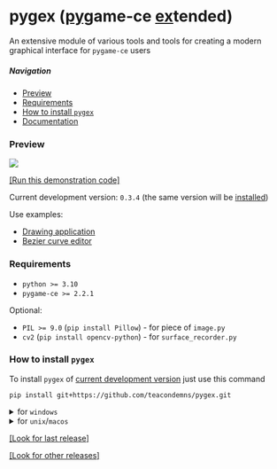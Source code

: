 # pygex (<ins>pyg</ins>ame-ce <ins>ex</ins>tended)
An extensive module of various tools and tools for creating a modern graphical interface for `pygame-ce` users

##### Navigation
- [Preview](#preview)
- [Requirements](#requirements)
- [How to install `pygex`](#how-to-install-pygex)
- [Documentation](docs/README.md)

### Preview

![](https://github.com/TeaCondemns/pygex/releases/download/v0.3.3/preview.gif)

[[Run this demonstration code]](https://github.com/teacondemns/pygex/releases/tag/v0.3.3)

Current development version: `0.3.4` (the same version will be [installed](#how-to-install-pygex))

Use examples:
- [Drawing application](https://github.com/teacondemns/vector-paint)
- [Bezier curve editor](https://github.com/teacondemns/bezier-curve)

### Requirements
- `python >= 3.10`
- `pygame-ce >= 2.2.1`

Optional:
- `PIL >= 9.0` (`pip install Pillow`) - for piece of `image.py`
- `cv2` (`pip install opencv-python`) - for `surface_recorder.py`

### How to install `pygex`
To install `pygex` of [current development version](#preview) just use this command
```
pip install git+https://github.com/teacondemns/pygex.git
```

<details>
  <summary>for <code>windows</code></summary>
  

```
py -m pip install git+https://github.com/teacondemns/pygex.git
```
</details>

<details>
  <summary>for <code>unix</code>/<code>macos</code></summary>
  

```
python3 -m pip install git+https://github.com/teacondemns/pygex.git
```
</details>

[[Look for last release]](https://github.com/teacondemns/pygex/releases/tag/v0.3.3)

[[Look for other releases]](https://github.com/teacondemns/pygex/releases)
